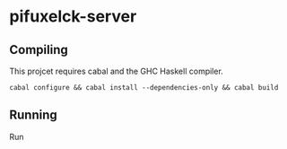 pifuxelck-server
================

Compiling
---------

This projcet requires cabal and the GHC Haskell compiler. 

    cabal configure && cabal install --dependencies-only && cabal build
    
Running
-------

Run
